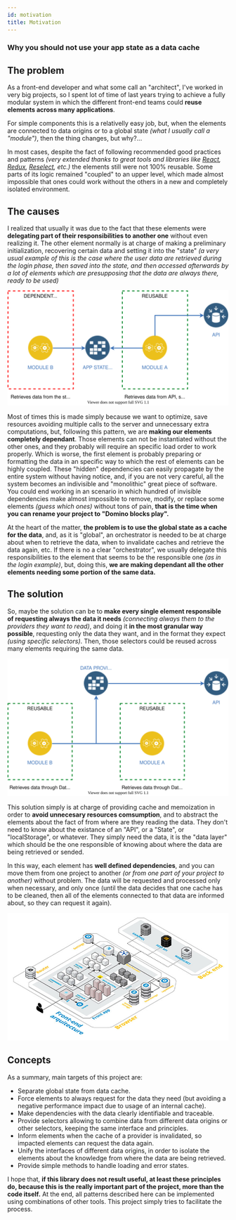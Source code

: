 ```yaml
---
id: motivation
title: Motivation
---
```


### Why you should not use your app state as a data cache

## The problem

As a front-end developer and what some call an &quot;architect&quot;, I've worked in very big projects, so I spent lot of time of last years trying to achieve a fully modular system in which the different front-end teams could __reuse elements across many applications__.

For simple components this is a relativelly easy job, but, when the elements are connected to data origins or to a global state _(what I usually call a &quot;module&quot;)_, then the thing changes, but why?...

In most cases, despite the fact of following recommended good practices and patterns _(very extended thanks to great tools and libraries like [React][react], [Redux][redux], [Reselect][reselect], etc.)_ the elements still were not 100% reusable. Some parts of its logic remained "coupled" to an upper level, which made almost impossible that ones could work without the others in a new and completely isolated environment.


## The causes

I realized that usually it was due to the fact that these elements were __delegating part of their responsibilities to another one__ without even realizing it. The other element normally is at charge of making a preliminary initialization, recovering certain data and setting it into the "state" _(a very usual example of this is the case where the user data are retrieved during the login phase, then saved into the state, and then accessed afterwards by a lot of elements which are presupposing that the data are always there, ready to be used)_

![Wrong state usage](assets/schemas/wrong-state-usage.svg)

Most of times this is made simply because we want to optimize, save resources avoiding multiple calls to the server and unnecessary extra computations, but, following this pattern, we are __making our elements completely dependant__. Those elements can not be instantiated without the other ones, and they probably will require an specific load order to work properly. Which is worse, the first element is probably preparing or formatting the data in an specific way to which the rest of elements can be highly coupled. These "hidden" dependencies can easily propagate by the entire system without having notice, and, if you are not very careful, all the system becomes an indivisible and "monolithic" great piece of software. You could end working in an scenario in which hundred of invisible dependencies make almost impossible to remove, modify, or replace some elements _(guess which ones)_ without tons of pain, __that is the time when you can rename your project to "Domino blocks play".__

At the heart of the matter, __the problem is to use the global state as a cache for the data__, and, as it is "global", an orchestrator is needed to be at charge about when to retrieve the data, when to invalidate caches and retrieve the data again, etc. If there is no a clear "orchestrator", we usually delegate this responsibilities to the element that seems to be the responsible one _(as in the login example)_, but, doing this, __we are making dependant all the other elements needing some portion of the same data.__

## The solution

So, maybe the solution can be to __make every single element responsible of requesting always the data it needs__ _(connecting always them to the providers they want to read)_, and doing it __in the most granular way possible__, requesting only the data they want, and in the format they expect _(using specific selectors)_. Then, those selectors could be reused across many elements requiring the same data.

![Data Provider usage](assets/schemas/data-provider-usage.svg)

This solution simply is at charge of providing cache and memoization in order to __avoid unnecesary resources comsumption__, and to abstract the elements about the fact of from where are they reading the data. They don't need to know about the existance of an "API", or a "State", or "localStorage", or whatever. They simply need the data, it is the "data layer" which should be the one responsible of knowing about where the data are being retrieved or sended.

In this way, each element has __well defined dependencies__, and you can move them from one project to another _(or from one part of your project to another)_ without problem. The data will be requested and processed only when necessary, and only once (until the data decides that one cache has to be cleaned, then all of the elements connected to that data are informed about, so they can request it again).

[![Data Provider usage example](assets/schemas/data-provider-usage-architecture.jpg)](/img/front-end-architecture.png)

## Concepts

As a summary, main targets of this project are:

- Separate global state from data cache.
- Force elements to always request for the data they need (but avoiding a negative performance impact due to usage of an internal cache).
- Make dependencies with the data clearly identifiable and traceable.
- Provide selectors allowing to combine data from different data origins or other selectors, keeping the same interface and principles.
- Inform elements when the cache of a provider is invalidated, so impacted elements can request the data again.
- Unify the interfaces of different data origins, in order to isolate the elements about the knowledge from where the data are being retrieved.
- Provide simple methods to handle loading and error states.

I hope that, __if this library does not result useful, at least these principles do, because this is the really important part of the project, more than the code itself.__ At the end, all patterns described here can be implemented using combinations of other tools. This project simply tries to facilitate the process.

[nodejs]: https://nodejs.org/en/
[redux]: https://redux.js.org/
[react]: https://reactjs.org/
[data-provider-react]: https://www.npmjs.com/package/@data-provider/react
[data-provider-axios]: https://www.npmjs.com/package/@data-provider/axios
[data-provider-browser-storage]: https://www.npmjs.com/package/@data-provider/browser-storage
[reselect]: https://github.com/reduxjs/reselect
